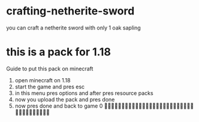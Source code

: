 # crafting-netherite-sword
you can craft a netherite sword with only 1 oak sapling
# this is a pack for 1.18
Guide to put this pack on minecraft
1. open minecraft on 1.18
2. start the game and pres esc
3. in this menu pres options and after pres resource packs
4. now you upload the pack and pres done
5. now pres done and back to game 
0 👍🏻👍🏻👍🏻👍🏻👍🏻👍🏻👍🏻👍🏻👍🏻👍🏻👍🏻👍🏻👍🏻👍🏻👍🏻👍🏻👍🏻👍🏻
